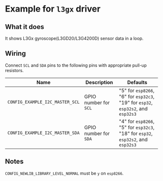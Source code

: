 # Example for `l3gx` driver

## What it does

It shows L3Gx gyroscope(L3GD20/L3G4200D) sensor data in a loop.

## Wiring

Connect `SCL` and `SDA` pins to the following pins with appropriate pull-up
resistors.

| Name | Description | Defaults |
|------|-------------|----------|
| `CONFIG_EXAMPLE_I2C_MASTER_SCL` | GPIO number for `SCL` | "5" for `esp8266`, "6" for `esp32c3`, "19" for `esp32`, `esp32s2`, and `esp32s3` |
| `CONFIG_EXAMPLE_I2C_MASTER_SDA` | GPIO number for `SDA` | "4" for `esp8266`, "5" for `esp32c3`, "18" for `esp32`, `esp32s2`, and `esp32s3` |

## Notes

`CONFIG_NEWLIB_LIBRARY_LEVEL_NORMAL` must be `y` on `esp8266`.
